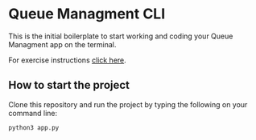 # Queue Managment CLI

This is the initial boilerplate to start working and coding your Queue Managment app on the terminal.

For exercise instructions [click here](https://projects.breatheco.de/project/queue-management-cli).

## How to start the project

Clone this repository and run the project by typing the following on your command line:

```bash
python3 app.py
```